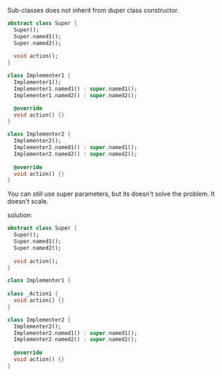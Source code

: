 Sub-classes does not inherit from duper class constructor.


```dart
abstract class Super {
  Super();
  Super.named1();
  Super.named2();
  
  void action();
} 

class Implementer1 {
  Implementer1();
  Implementer1.named1() : super.named1();
  Implementer1.named2() : super.named2();

  @override
  void action() {}
} 

class Implementer2 {
  Implementer2();
  Implementer2.named1() : super.named1();
  Implementer2.named2() : super.named2();
  
  @override
  void action() {}
} 
```
You can still use super parameters, but its doesn't solve the problem.
It doesn't scale.

solution:
```dart
abstract class Super {
  Super();
  Super.named1();
  Super.named2();
  
  void action();
} 

class Implementer1 {
  
class _Action1 {
  void action() {}
} 

class Implementer2 {
  Implementer2();
  Implementer2.named1() : super.named1();
  Implementer2.named2() : super.named2();
  
  @override
  void action() {}
} 
```